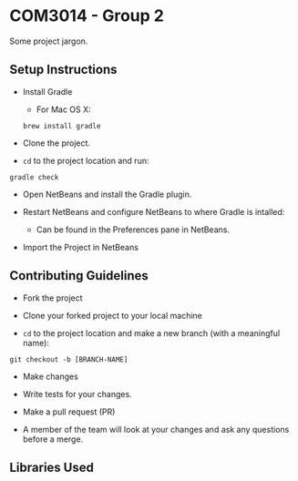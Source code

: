 # COM3014 - Group 2 

Some project jargon.

## Setup Instructions

- Install Gradle 
	* For Mac OS X:
	```
	brew install gradle
	```

- Clone the project. 

- `cd` to the project location and run: 
```
gradle check
```

- Open NetBeans and install the Gradle plugin.

- Restart NetBeans and configure NetBeans to where Gradle is intalled:
	* Can be found in the Preferences pane in NetBeans.

- Import the Project in NetBeans

## Contributing Guidelines

- Fork the project 

- Clone your forked project to your local machine

- `cd` to the project location and make a new branch (with a meaningful name):
```
git checkout -b [BRANCH-NAME]
```
- Make changes

- Write tests for your changes. 

- Make a pull request (PR)

- A member of the team will look at your changes and ask any questions before a merge.

## Libraries Used
